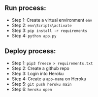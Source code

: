 ## Run process:
- Step 1: Create a virtual environment `env`
- Step 2: `env\Scripts\activate`
- Step 3: `pip install -r requirements`
- Step 4: `python app.py`

## Deploy process:
- Step 1: `pip3 freeze > requirements.txt`
- Step 2: Create a github repo
- Step 3: Login into Heroku
- Step 4: Create a `app-name` on Heroku
- Step 5: `git push heroku main`
- Step 6: `heroku open`